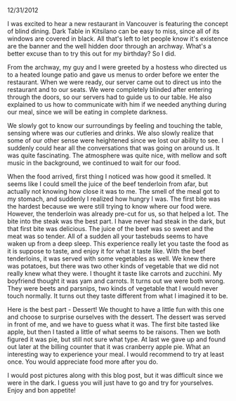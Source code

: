 12/31/2012

I was excited to hear a new restaurant in Vancouver is featuring the concept of blind dining. Dark Table in Kitsilano can be easy to miss, since all of its windows are covered in black. All that's left to let people know it's existence are the banner and the well hidden door through an archway. What's a better excuse than to try this out for my birthday? So I did.

From the archway, my guy and I were greeted by a hostess who directed us to a heated lounge patio and gave us menus to order before we enter the restaurant. When we were ready, our server came out to direct us into the restaurant and to our seats. We were completely blinded after entering through the doors, so our servers had to guide us to our table. He also explained to us how to communicate with him if we needed anything during our meal, since we will be eating in complete darkness.

We slowly got to know our surroundings by feeling and touching the table, sensing where was our cutleries and drinks. We also slowly realize that some of our other sense were heightened since we lost our ability to see. I suddenly could hear all the conversations that was going on around us. It was quite fascinating. The atmosphere was quite nice, with mellow and soft music in the background, we continued to wait for our food.

When the food arrived, first thing I noticed was how good it smelled. It seems like I could smell the juice of the beef tenderloin from afar, but actually not knowing how close it was to me. The smell of the meal got to my stomach, and suddenly I realized how hungry I was. The first bite was the hardest because we were still trying to know where our food were. However, the tenderloin was already pre-cut for us, so that helped a lot. The bite into the steak was the best part. I have never had steak in the dark, but that first bite was delicious. The juice of the beef was so sweet and the meat was so tender. All of a sudden all your tastebuds seems to have waken up from a deep sleep. This experience really let you taste the food as it is suppose to taste, and enjoy it for what it taste like. With the beef tenderloins, it was served with some vegetables as well. We knew there was potatoes, but there was two other kinds of vegetable that we did not really knew what they were. I thought it taste like carrots and zucchini. My boyfriend thought it was yam and carrots. It turns out we were both wrong. They were beets and parsnips, two kinds of vegetable that I would never touch normally. It turns out they taste different from what I imagined it to be.

Here is the best part - Dessert! We thought to have a little fun with this one and choose to surprise ourselves with the dessert. The dessert was served in front of me, and we have to guess what it was. The first bite tasted like apple, but then I tasted a little of what seems to be raisons. Then we both figured it was pie, but still not sure what type. At last we gave up and found out later at the billing counter that it was cranberry apple pie. What an interesting way to experience your meal. I would recommend to try at least once. You would appreciate food more after you do.

I would post pictures along with this blog post, but it was difficult since we were in the dark. I guess you will just have to go and try for yourselves. Enjoy and bon appetite!